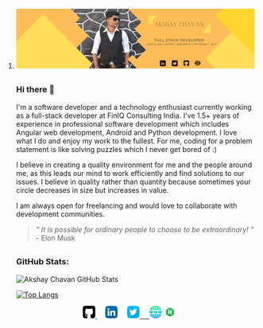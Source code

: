  1. ![Akshay Chavan Banner](https://raw.githubusercontent.com/AkshayChavan7/AkshayChavan7/main/LinkedIn%20Banner%20Yellow.png)
    ## 
    ### Hi there 👋 
    I'm a software developer and a technology enthusiast currently working as a full-stack developer at FinIQ Consulting
    India. I've 1.5+ years of experience in professional software
    development which includes Angular web development, Android and
    Python development. I love what I do and enjoy my work to the
    fullest. For me, coding for a problem statement is like solving
    puzzles which I never get bored of :)
    
    I believe in creating a quality environment for me and the people
    around me, as this leads our mind to work efficiently and find
    solutions to our issues. I believe in quality rather than quantity
    because sometimes your circle decreases in size but increases in
    value. 
    
    I am always open for freelancing and would love to collaborate with
    development communities.
    
    > *" It is possible for ordinary people to choose to be extraordinary! "*
    > <br/> - Elon Musk
    ##  
    
    ### GitHub Stats: 
    
    
    ![Akshay Chavan GitHub
    Stats](https://github-readme-stats.vercel.app/api?username=AkshayChavan7&&show_icons=true&title_color=ffffff&icon_color=13&text_color=daf7dc&bg_color=151515)
    
    
    [![Top
    Langs](https://github-readme-stats.vercel.app/api/top-langs/?username=AkshayChavan7&card_width=494px)](https://github.com/AkshayChavan7/github-readme-stats)

<div align=center>
<a href="https://github.com/AkshayChavan7"><img src="https://raw.githubusercontent.com/AkshayChavan7/AkshayChavan7/main/github-sign.png" width=25px height=25px> </a>&nbsp;&nbsp;&nbsp;
<a href="https://www.linkedin.com/in/akshaychavan7"><img src="https://raw.githubusercontent.com/AkshayChavan7/AkshayChavan7/main/linkedin.png" width=25px height=25px></a> &nbsp;&nbsp;&nbsp;
<a href="https://mobile.twitter.com/Aksh_ayC7"><img src="https://raw.githubusercontent.com/AkshayChavan7/AkshayChavan7/main/twitter.png" width=25px height=25px> &nbsp;&nbsp;&nbsp;
<a href="https://akshaychavan7.github.io/"><img src="https://raw.githubusercontent.com/AkshayChavan7/AkshayChavan7/main/www.png" width=25px height=25px></a>
<a href="https://www.hackerrank.com/Chavan_Akshay_S?hr_r=1"><img src="https://github.com/AkshayChavan7/AkshayChavan7/blob/main/HackerRank_logo.png" width=25px height=25px></a>
</div>
